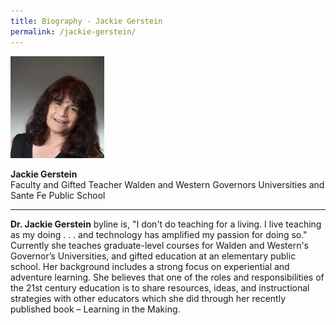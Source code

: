 ```yaml
---
title: Biography - Jackie Gerstein
permalink: /jackie-gerstein/
---
```


<div style="width:150px"><img src="/images/Photo_Jackie Gerstein.png" alt="Jackie Gerstein" /></div>

**Jackie Gerstein**<br>
Faculty and Gifted Teacher
Walden and Western Governors Universities and Sante Fe Public School

---

**Dr. Jackie Gerstein** byline is, "I don't do teaching for a living. I live teaching as my doing . . . and technology has amplified my passion for doing so." Currently she teaches graduate-level courses for Walden and Western's Governor’s Universities, and gifted education at an elementary public school. Her background includes a strong focus on experiential and adventure learning. She believes that one of the roles and responsibilities of the 21st century education is to share resources, ideas, and instructional strategies with other educators which she did through her recently published book – Learning in the Making.
